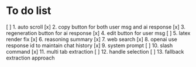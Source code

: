 # To do list

[ ] 1. auto scroll
[x] 2. copy button for both user msg and ai response
[x] 3. regeneration button for ai response
[x] 4. edit button for user msg
[ ] 5. latex render fix
[x] 6. reasoning summary
[x] 7. web search
[x] 8. openai use response id to maintain chat history
[x] 9. system prompt
[ ] 10. slash command
[x] 11. multi tab extraction
[ ] 12. handle selection
[ ] 13. fallback extraction approach
